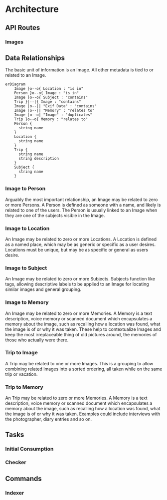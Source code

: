 # Architecture

## API Routes

### Images

## Data Relationships

The basic unit of information is an Image. All other metadata is tied to or related
to an Image.

```mermaid
erDiagram
    Image }o--o{ Location : "is in"
    Person }o--o{ Image : "is in"
    Image }o--o{ Subject : "contains"
    Trip }|--|{ Image : "contains"
    Image |o--|| "Exif Data" : "contains"
    Image |o--|| "Memory" : "relates to"
    Image |o--o| "Image" : "duplicates"
    Trip }o--o{ Memory : "relates to"
    Person {
      string name
    }
    Location {
      string name
    }
    Trip {
      string name
      string description
    }
    Subject {
      string name
    }
```

### Image to Person

Arguably the most important relationship, an Image may be related to zero or more Persons. A Person is
defined as someone with a name, and likely is related to one of the users. The Person is usually linked to an Image when they are one of the subjects visible in the Image.

### Image to Location

An Image may be related to zero or more Locations. A Location is defined as a named place, which may be
as generic or specific as a user desires. Locations must be unique, but may be as specific or general as users desire.

### Image to Subject

An Image may be related to zero or more Subjects. Subjects function like tags, allowing descriptive labels
to be applied to an Image for locating similar images and general grouping.

### Image to Memory

An Image may be related to zero or more Memories. A Memory is a text description, voice memory or scanned document which encapsulates a memory about the image, such as recalling how a location was found, what the image is of or why it was taken. These help to contextualize Images and keep the most irreplaceable thing of old pictures around, the memories of those who actually were there.

### Trip to Image

A Trip may be related to one or more Images. This is a grouping to allow combining related Images into a sorted ordering, all taken while on the same trip or vacation.

### Trip to Memory

An Trip may be related to zero or more Memories. A Memory is a text description, voice memory or scanned document which encapsulates a memory about the image, such as recalling how a location was found, what the image is of or why it was taken. Examples could include interviews with the photographer, diary entries and so on.

## Tasks

### Initial Consumption

### Checker

## Commands

### Indexer
